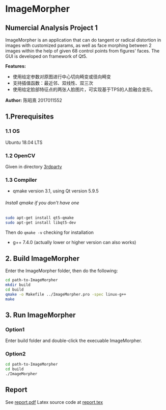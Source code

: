# ImageMorpher
## Numercial Analysis Project 1

ImageMorpher is an application that can do tangent or radical distortion in images with customized params, as well as face morphing between 2 images within the help of given 68 control points from figures' faces. The GUI is developed on framework of Qt5.

**Features:**

- 使用给定参数对原图进行中心切向畸变或径向畸变
- 支持插值函数：最近邻、双线性、双三次
- 使用给定脸部特征点的两张人脸图片，可实现基于TPS的人脸融合变形。


**Author:** 陈昭熹 2017011552

## 1.Prerequisites

### 1.1 OS

Ubuntu 18.04 LTS

### 1.2 OpenCV

Given in directory [3rdparty](3rdparty/opencv2)

### 1.3 Compiler

- qmake version 3.1, using Qt version 5.9.5
###### Install qmake if you don't have one
```bash
sudo apt-get install qt5-qmake
sudo apt-get install libqt5-dev
```
Then do ```qmake -v``` checking for installation

- g++ 7.4.0 (actually lower or higher version can also works)

## 2. Build ImageMorpher
Enter the ImageMorpher folder, then do the following:
```bash
cd path-to-ImageMorpher
mkdir build
cd build
qmake -o Makefile ../ImageMorpher.pro -spec linux-g++
make
```

## 3. Run ImageMorpher

### Option1
Enter build folder and double-click the execuable ImageMorpher.

### Option2
```bash
cd path-to-ImageMorpher
cd build
./ImageMorpher
```

## Report
See [report.pdf](report/report.pdf)
Latex source code at [report.tex](report/report.tex)
